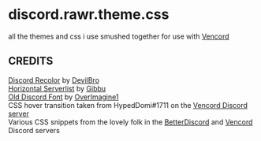 # discord.rawr.theme.css
all the themes and css i use smushed together for use with [Vencord](https://github.com/Vendicated/Vencord)

## CREDITS
[Discord Recolor](https://github.com/mwittrien/BetterDiscordAddons/tree/master/Themes/DiscordRecolor) by [DevilBro](https://github.com/mwittrien)<br />
[Horizontal Serverlist](https://github.com/DiscordStyles/HorizontalServerList) by [Gibbu](https://github.com/Gibbu?tab=repositories)<br />
[Old Discord Font](https://github.com/Overimagine1/old-discord-font) by [OverImagine1](https://github.com/Overimagine1)<br />
CSS hover transition taken from HypedDomi#1711 on the [Vencord Discord server](https://discord.com/invite/D9uwnFnqmd)<br />
Various CSS snippets from the lovely folk in the [BetterDiscord](https://discord.com/invite/0Tmfo5ZbORCRqbAd) and [Vencord](https://discord.com/invite/D9uwnFnqmd) Discord servers